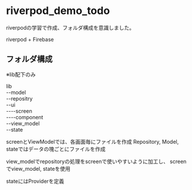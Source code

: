 # riverpod_demo_todo

riverpodの学習で作成、フォルダ構成を意識しました。

riverpod + Firebase

## フォルダ構成

※lib配下のみ

lib<br>
 --model  
 --repositry  
 --ui  
 ----screen  
 ----component  
 --view_model  
 --state  

screenとViewModelでは、各画面毎にファイルを作成
Repository, Model, stateではデータの塊ごとにファイルを作成

view_modelでrepositoryの処理をscreenで使いやすいように加工し、
screenでview_model, stateを使用

stateにはProviderを定義

